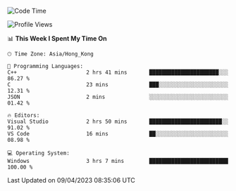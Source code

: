 <!--START_SECTION:waka-->
![Code Time](http://img.shields.io/badge/Code%20Time-45%20hrs%2038%20mins-blue)

![Profile Views](http://img.shields.io/badge/Profile%20Views-1-blue)

📊 **This Week I Spent My Time On** 

```text
🕑︎ Time Zone: Asia/Hong_Kong

💬 Programming Languages: 
C++                      2 hrs 41 mins       ██████████████████████░░░   86.27 % 
C                        23 mins             ███░░░░░░░░░░░░░░░░░░░░░░   12.31 % 
JSON                     2 mins              ░░░░░░░░░░░░░░░░░░░░░░░░░   01.42 % 

🔥 Editors: 
Visual Studio            2 hrs 50 mins       ███████████████████████░░   91.02 % 
VS Code                  16 mins             ██░░░░░░░░░░░░░░░░░░░░░░░   08.98 % 

💻 Operating System: 
Windows                  3 hrs 7 mins        █████████████████████████   100.00 % 
```


 Last Updated on 09/04/2023 08:35:06 UTC
<!--END_SECTION:waka-->
